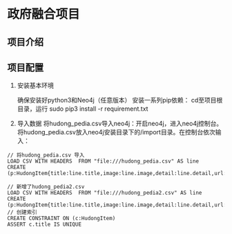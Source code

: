 # 政府融合项目

## 项目介绍


## 项目配置

1. 安装基本环境

   确保安装好python3和Neo4j（任意版本）
   安装一系列pip依赖： cd至项目根目录，运行 sudo pip3 install -r requirement.txt
2. 导入数据
将hudong_pedia.csv导入neo4j：开启neo4j，进入neo4j控制台。将hudong_pedia.csv放入neo4j安装目录下的/import目录。在控制台依次输入：


```
// 将hudong_pedia.csv 导入
LOAD CSV WITH HEADERS  FROM "file:///hudong_pedia.csv" AS line  
CREATE (p:HudongItem{title:line.title,image:line.image,detail:line.detail,url:line.url,openTypeList:line.openTypeList,baseInfoKeyList:line.baseInfoKeyList,baseInfoValueList:line.baseInfoValueList})  

// 新增了hudong_pedia2.csv
LOAD CSV WITH HEADERS  FROM "file:///hudong_pedia2.csv" AS line  
CREATE (p:HudongItem{title:line.title,image:line.image,detail:line.detail,url:line.url,openTypeList:line.openTypeList,baseInfoKeyList:line.baseInfoKeyList,baseInfoValueList:line.baseInfoValueList})  
// 创建索引
CREATE CONSTRAINT ON (c:HudongItem)
ASSERT c.title IS UNIQUE
```

